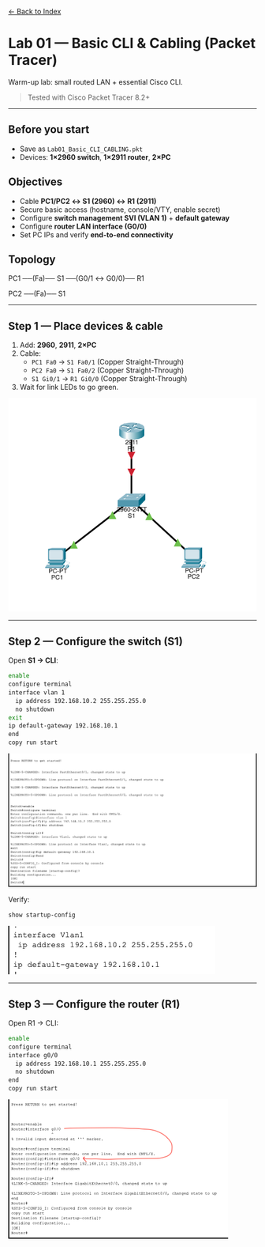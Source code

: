 [← Back to Index](../../README.md)

# Lab 01 — Basic CLI & Cabling (Packet Tracer)

Warm-up lab: small routed LAN + essential Cisco CLI.

> Tested with Cisco Packet Tracer 8.2+

---

## Before you start
- Save as `Lab01_Basic_CLI_CABLING.pkt`
- Devices: **1×2960 switch**, **1×2911 router**, **2×PC**

## Objectives
- Cable **PC1/PC2 ↔ S1 (2960) ↔ R1 (2911)**
- Secure basic access (hostname, console/VTY, enable secret)
- Configure **switch management SVI (VLAN 1)** + **default gateway**
- Configure **router LAN interface (G0/0)**
- Set PC IPs and verify **end-to-end connectivity**

## Topology
PC1 ──(Fa)── S1 ──(G0/1 ↔ G0/0)── R1

PC2 ──(Fa)── S1

---

## Step 1 — Place devices & cable
1. Add: **2960**, **2911**, **2×PC**
2. Cable:
   - `PC1 Fa0` → `S1 Fa0/1` (Copper Straight-Through)
   - `PC2 Fa0` → `S1 Fa0/2` (Copper Straight-Through)
   - `S1 Gi0/1` → `R1 Gi0/0` (Copper Straight-Through)
3. Wait for link LEDs to go green.

![Devices & Cabling](https://raw.githubusercontent.com/ProJensen/Network-Packet-Tracer-Labs/refs/heads/main/labs/01-basic-cli-and-cabling/screenshots/Place_Devices_Cable.png)

---

## Step 2 — Configure the switch (S1)
Open **S1 → CLI**:

```bash
enable
configure terminal
interface vlan 1
  ip address 192.168.10.2 255.255.255.0
  no shutdown
exit
ip default-gateway 192.168.10.1
end
copy run start
```
![Configure S1](https://raw.githubusercontent.com/ProJensen/Network-Packet-Tracer-Labs/refs/heads/main/labs/01-basic-cli-and-cabling/screenshots/Configure_S1.png)

Verify:

```bash
show startup-config
```
![Verify S1](https://raw.githubusercontent.com/ProJensen/Network-Packet-Tracer-Labs/refs/heads/main/labs/01-basic-cli-and-cabling/screenshots/Verify_S1.png)

---

## Step 3 — Configure the router (R1)

Open R1 → CLI:

```bash
enable
configure terminal
interface g0/0
  ip address 192.168.10.1 255.255.255.0
  no shutdown
end
copy run start
```

![Configure R1](https://raw.githubusercontent.com/ProJensen/Network-Packet-Tracer-Labs/refs/heads/main/labs/01-basic-cli-and-cabling/screenshots/Configure_R1.png)
